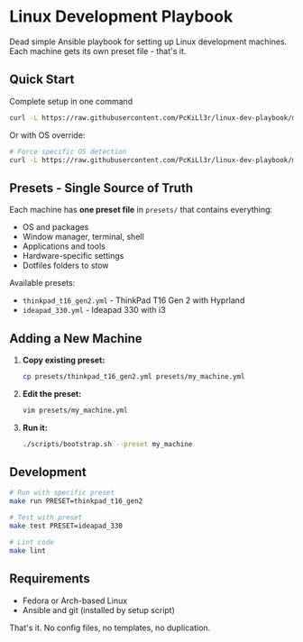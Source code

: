 # Linux Development Playbook

Dead simple Ansible playbook for setting up Linux development machines. Each machine gets its own preset file - that's it.

## Quick Start

<!-- 1. **Install prerequisites and clone:** -->
<!--    ```bash -->
<!--    curl -L https://raw.githubusercontent.com/PcKiLl3r/linux-dev-playbook/master/resources/setup.sh | bash -->
<!--    cd ~/personal/linux-dev-playbook -->
<!--    ``` -->
<!---->
<!-- 2. **Create vault password:** -->
<!--    ```bash -->
<!--    echo 'your-vault-password' > .ansible_vault_pass -->
<!--    chmod 600 .ansible_vault_pass -->
<!--    ``` -->
<!---->
<!-- 3. **Run with a preset:** -->
<!--    ```bash -->
<!--    ./scripts/bootstrap.sh --preset thinkpad_t16_gen2 -->
<!--    ``` -->

Complete setup in one command
```bash
curl -L https://raw.githubusercontent.com/PcKiLl3r/linux-dev-playbook/master/resources/setup.sh | bash -s -- --preset ideapad_330
```

Or with OS override:

```bash
# Force specific OS detection
curl -L https://raw.githubusercontent.com/PcKiLl3r/linux-dev-playbook/master/resources/setup.sh | OS_OVERRIDE=arch bash -s -- --preset ideapad_330
```

## Presets - Single Source of Truth

Each machine has **one preset file** in `presets/` that contains everything:
- OS and packages
- Window manager, terminal, shell
- Applications and tools
- Hardware-specific settings
- Dotfiles folders to stow

Available presets:
- `thinkpad_t16_gen2.yml` - ThinkPad T16 Gen 2 with Hyprland
- `ideapad_330.yml` - Ideapad 330 with i3

## Adding a New Machine

1. **Copy existing preset:**
   ```bash
   cp presets/thinkpad_t16_gen2.yml presets/my_machine.yml
   ```

2. **Edit the preset:**
   ```bash
   vim presets/my_machine.yml
   ```

3. **Run it:**
   ```bash
   ./scripts/bootstrap.sh --preset my_machine
   ```

## Development

```bash
# Run with specific preset
make run PRESET=thinkpad_t16_gen2

# Test with preset
make test PRESET=ideapad_330

# Lint code
make lint
```

## Requirements

- Fedora or Arch-based Linux
- Ansible and git (installed by setup script)

That's it. No config files, no templates, no duplication.
